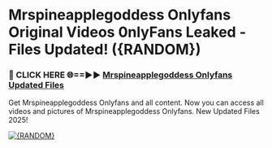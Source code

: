 # Mrspineapplegoddess Onlyfans Original Videos 0nlyFans Leaked - Files Updated! ({RANDOM})

<h3>🔴 CLICK HERE 🌐==►► <a href="https://betterlinks.top/A2PfLJ" rel="nofollow">Mrspineapplegoddess Onlyfans Updated Files</a></h3>

Get Mrspineapplegoddess Onlyfans and all content. Now you can access all videos and pictures of Mrspineapplegoddess Onlyfans. New Updated Files 2025!

[![{RANDOM}](https://i.imgur.com/ppqm5kG.gif)](https://betterlinks.top/A2PfLJ)